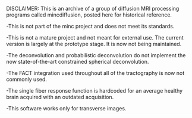 DISCLAIMER: This is an archive of a group of diffusion MRI processing programs called mincdiffusion, posted here for historical reference. 

-This is not part of the minc project and does not meet its standards.

-This is not a mature project and not meant for external use. The current version is largely at the prototype stage. It is now not being maintained.

-The deconvolution and probabilistic deconvolution do not implement the now state-of-the-art constrained spherical deconvolution.

-The FACT integration used throughout all of the tractography is now not commonly used.

-The single fiber response function is hardcoded for an average healthy brain acquired with an outdated acquisition.

-This software works only for transverse images.
